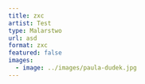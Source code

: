 ```yaml
---
title: zxc
artist: Test
type: Malarstwo
url: asd
format: zxc
featured: false
images:
  - image: ../images/paula-dudek.jpg
---
```

